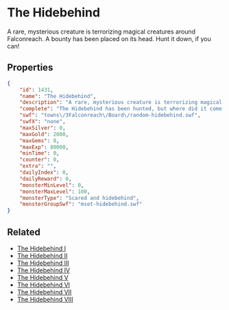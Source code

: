 # The Hidebehind

A rare, mysterious creature is terrorizing magical creatures around Falconreach. A bounty has been placed on its head. Hunt it down, if you can!

## Properties

```json
{
    "id": 1431,
    "name": "The Hidebehind",
    "description": "A rare, mysterious creature is terrorizing magical creatures around Falconreach. A bounty has been placed on its head. Hunt it down, if you can!",
    "complete": "The Hidebehind has been hunted, but where did it come from? And what exactly was it? Oh well, time to collect your reward!",
    "swf": "towns\/3Falconreach\/Board\/random-hidebehind.swf",
    "swfX": "none",
    "maxSilver": 0,
    "maxGold": 2000,
    "maxGems": 0,
    "maxExp": 80000,
    "minTime": 0,
    "counter": 0,
    "extra": "",
    "dailyIndex": 0,
    "dailyReward": 0,
    "monsterMinLevel": 0,
    "monsterMaxLevel": 100,
    "monsterType": "Scared and hidebehind",
    "monsterGroupSwf": "mset-hidebehind.swf"
}
```

## Related

- [The Hidebehind I](../items/17250-the-hidebehind-i.md)
- [The Hidebehind II](../items/17251-the-hidebehind-ii.md)
- [The Hidebehind III](../items/17252-the-hidebehind-iii.md)
- [The Hidebehind IV](../items/17253-the-hidebehind-iv.md)
- [The Hidebehind V](../items/17254-the-hidebehind-v.md)
- [The Hidebehind VI](../items/17255-the-hidebehind-vi.md)
- [The Hidebehind VII](../items/17256-the-hidebehind-vii.md)
- [The Hidebehind VIII](../items/17257-the-hidebehind-viii.md)

